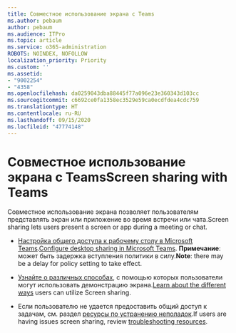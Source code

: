 ```yaml
---
title: Совместное использование экрана с Teams
ms.author: pebaum
author: pebaum
ms.audience: ITPro
ms.topic: article
ms.service: o365-administration
ROBOTS: NOINDEX, NOFOLLOW
localization_priority: Priority
ms.custom: ''
ms.assetid:
- "9002254"
- "4358"
ms.openlocfilehash: da0259043dba88445f77a096e23e360343d103cc
ms.sourcegitcommit: c6692ce0fa1358ec3529e59ca0ecdfdea4cdc759
ms.translationtype: HT
ms.contentlocale: ru-RU
ms.lasthandoff: 09/15/2020
ms.locfileid: "47774148"
---
```

# <a name="screen-sharing-with-teams"></a><span data-ttu-id="d0d89-102">Совместное использование экрана с Teams</span><span class="sxs-lookup"><span data-stu-id="d0d89-102">Screen sharing with Teams</span></span>

<span data-ttu-id="d0d89-103">Совместное использование экрана позволяет пользователям представлять экран или приложение во время встречи или чата.</span><span class="sxs-lookup"><span data-stu-id="d0d89-103">Screen sharing lets users present a screen or app during a meeting or chat.</span></span>

- <span data-ttu-id="d0d89-104">[Настройка общего доступа к рабочему столу в Microsoft Teams](https://docs.microsoft.com/microsoftteams/configure-desktop-sharing).</span><span class="sxs-lookup"><span data-stu-id="d0d89-104">[Configure desktop sharing in Microsoft Teams](https://docs.microsoft.com/microsoftteams/configure-desktop-sharing).</span></span> <span data-ttu-id="d0d89-105">**Примечание**: может быть задержка вступления политики в силу.</span><span class="sxs-lookup"><span data-stu-id="d0d89-105">**Note**: there may be a delay for policy setting to take effect.</span></span> 

- <span data-ttu-id="d0d89-106">[Узнайте о различных способах](https://docs.microsoft.com/microsoftteams/meeting-policies-in-teams#meeting-policy-settings---content-sharing), с помощью которых пользователи могут использовать демонстрацию экрана.</span><span class="sxs-lookup"><span data-stu-id="d0d89-106">[Learn about the different ways](https://docs.microsoft.com/microsoftteams/meeting-policies-in-teams#meeting-policy-settings---content-sharing) users can utilize Screen sharing.</span></span> 

- <span data-ttu-id="d0d89-107">Если пользователю не удается предоставить общий доступ к задачам, см. раздел [ресурсы по устранению неполадок](https://docs.microsoft.com/microsoftteams/connectivity-issues).</span><span class="sxs-lookup"><span data-stu-id="d0d89-107">If users are having issues screen sharing, review [troubleshooting resources](https://docs.microsoft.com/microsoftteams/connectivity-issues).</span></span> 
